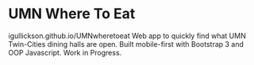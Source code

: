 # UMN Where To Eat
igullickson.github.io/UMNwheretoeat
Web app to quickly find what UMN Twin-Cities dining halls are open. Built mobile-first with Bootstrap 3 and OOP Javascript. Work in Progress.
